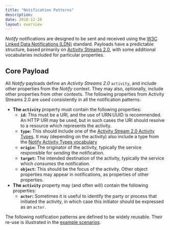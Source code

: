 ```yaml
---
title: "Notification Patterns"
description:
date: 2018-12-20
layout: overview
---
```


*Notify* notifications are designed to be sent and received using the [W3C Linked Data Notifications (LDN)](https://www.w3.org/TR/2017/REC-ldn-20170502/) standard. Payloads have a predictable structure, based primarily
on [Activity Streams 2.0](https://www.w3.org/TR/activitystreams-core/), with some additional vocabularies included for particular properties.

## Core Payload
All *Notify* payloads define an *Activity Streams 2.0* `activity`, and include other properties from the *Notify* context. They may also, optionally, include other properties from other contexts. The following properties from Activity Streams 2.0 are used consistently in all the
notification patterns:

* **The `activity`** property must contain the following properties:
  * **`id`:** This must be a URI, and the use of URN:UUID is recommended. An HTTP URI may be used, but in such cases the URI should resolve to a resource which represents the activity.
  * **`type`:** This should include one of the [Activity Stream 2.0 Activity Types](https://www.w3.org/TR/activitystreams-vocabulary/). It may (depending on the activity) also include a type from the [Notify Activity Types vocabulary](/vocabularies/activity_types/)
  * **`origin`:** The originator of the activity, typically the service responsible for *sending* the notification.
  * **`target`:** The intended destination of the activity, typically the service which *consumes* the notification.
  * **`object`:** This should be the focus of the activity. Other object properties may appear in notifications, as properties of other properties.
* **The `activity`** property may (and often will) contain the following properties:
    * **`actor`:** Sometimes it is useful to identify the party or process that initiated the activity, in which case this initiator should be expressed as an `actor`.

The following notification patterns are defined to be widely reusable. Their re-use is illustrated in the [example scenarios](/scenarios/).